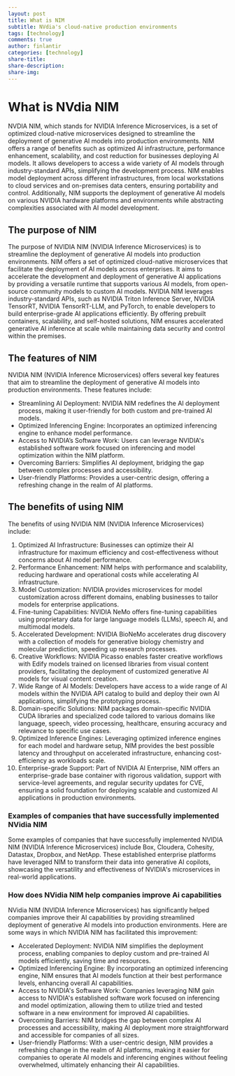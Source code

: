 ```yaml
---
layout: post
title: What is NIM
subtitle: NVdia's cloud-native production environments
tags: [technology]
comments: true
author: finlantir
categories: [technology]
share-title:
share-description:
share-img:
---
```




# What is NVdia NIM
NVDIA NIM, which stands for NVIDIA Inference Microservices, is a set of optimized cloud-native microservices designed to streamline the deployment of generative AI models into production environments. NIM offers a range of benefits such as optimized AI infrastructure, performance enhancement, scalability, and cost reduction for businesses deploying AI models. It allows developers to access a wide variety of AI models through industry-standard APIs, simplifying the development process. NIM enables model deployment across different infrastructures, from local workstations to cloud services and on-premises data centers, ensuring portability and control. Additionally, NIM supports the deployment of generative AI models on various NVIDIA hardware platforms and environments while abstracting complexities associated with AI model development.



## The purpose of NIM
The purpose of NVIDIA NIM (NVIDIA Inference Microservices) is to streamline the deployment of generative AI models into production environments. NIM offers a set of optimized cloud-native microservices that facilitate the deployment of AI models across enterprises. It aims to accelerate the development and deployment of generative AI applications by providing a versatile runtime that supports various AI models, from open-source community models to custom AI models. NVIDIA NIM leverages industry-standard APIs, such as NVIDIA Triton Inference Server, NVIDIA TensorRT, NVIDIA TensorRT-LLM, and PyTorch, to enable developers to build enterprise-grade AI applications efficiently. By offering prebuilt containers, scalability, and self-hosted solutions, NIM ensures accelerated generative AI inference at scale while maintaining data security and control within the premises.



## The features of NIM
NVIDIA NIM (NVIDIA Inference Microservices) offers several key features that aim to streamline the deployment of generative AI models into production environments. These features include:
- Streamlining AI Deployment: NVIDIA NIM redefines the AI deployment process, making it user-friendly for both custom and pre-trained AI models.
- Optimized Inferencing Engine: Incorporates an optimized inferencing engine to enhance model performance.
- Access to NVIDIA’s Software Work: Users can leverage NVIDIA's established software work focused on inferencing and model optimization within the NIM platform.
- Overcoming Barriers: Simplifies AI deployment, bridging the gap between complex processes and accessibility.
- User-friendly Platforms: Provides a user-centric design, offering a refreshing change in the realm of AI platforms.



## The benefits of using NIM
The benefits of using NVIDIA NIM (NVIDIA Inference Microservices) include:
1. Optimized AI Infrastructure: Businesses can optimize their AI infrastructure for maximum efficiency and cost-effectiveness without concerns about AI model performance.
2. Performance Enhancement: NIM helps with performance and scalability, reducing hardware and operational costs while accelerating AI infrastructure.
3. Model Customization: NVIDIA provides microservices for model customization across different domains, enabling businesses to tailor models for enterprise applications.
4. Fine-tuning Capabilities: NVIDIA NeMo offers fine-tuning capabilities using proprietary data for large language models (LLMs), speech AI, and multimodal models.
5. Accelerated Development: NVIDIA BioNeMo accelerates drug discovery with a collection of models for generative biology chemistry and molecular prediction, speeding up research processes.
6. Creative Workflows: NVIDIA Picasso enables faster creative workflows with Edify models trained on licensed libraries from visual content providers, facilitating the deployment of customized generative AI models for visual content creation.
7. Wide Range of AI Models: Developers have access to a wide range of AI models within the NVIDIA API catalog to build and deploy their own AI applications, simplifying the prototyping process.
8. Domain-specific Solutions: NIM packages domain-specific NVIDIA CUDA libraries and specialized code tailored to various domains like language, speech, video processing, healthcare, ensuring accuracy and relevance to specific use cases.
9. Optimized Inference Engines: Leveraging optimized inference engines for each model and hardware setup, NIM provides the best possible latency and throughput on accelerated infrastructure, enhancing cost-efficiency as workloads scale.
10. Enterprise-grade Support: Part of NVIDIA AI Enterprise, NIM offers an enterprise-grade base container with rigorous validation, support with service-level agreements, and regular security updates for CVE, ensuring a solid foundation for deploying scalable and customized AI applications in production environments.




### Examples of companies that have successfully implemented NVidia NIM
Some examples of companies that have successfully implemented NVIDIA NIM (NVIDIA Inference Microservices) include Box, Cloudera, Cohesity, Datastax, Dropbox, and NetApp. These established enterprise platforms have leveraged NIM to transform their data into generative AI copilots, showcasing the versatility and effectiveness of NVIDIA's microservices in real-world applications.



### How does NVidia NIM help companies improve Ai capabilities
NVidia NIM (NVIDIA Inference Microservices) has significantly helped companies improve their AI capabilities by providing streamlined deployment of generative AI models into production environments. Here are some ways in which NVIDIA NIM has facilitated this improvement:
- Accelerated Deployment: NVIDIA NIM simplifies the deployment process, enabling companies to deploy custom and pre-trained AI models efficiently, saving time and resources.
- Optimized Inferencing Engine: By incorporating an optimized inferencing engine, NIM ensures that AI models function at their best performance levels, enhancing overall AI capabilities.
- Access to NVIDIA's Software Work: Companies leveraging NIM gain access to NVIDIA's established software work focused on inferencing and model optimization, allowing them to utilize tried and tested software in a new environment for improved AI capabilities.
- Overcoming Barriers: NIM bridges the gap between complex AI processes and accessibility, making AI deployment more straightforward and accessible for companies of all sizes.
- User-friendly Platforms: With a user-centric design, NIM provides a refreshing change in the realm of AI platforms, making it easier for companies to operate AI models and inferencing engines without feeling overwhelmed, ultimately enhancing their AI capabilities.
